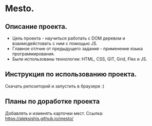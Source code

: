 # Mesto.
## Описание проекта.
* Цель проекта - научиться работать с DOM деревом и взаимодейстовать с ним с помощью JS.
* Главное отлчие от предыдущего задания - применение языка программирования.
* Были использованы технологии: HTML, CSS, GIT, Grid, Flex и JS.
## Инструкция по использованию проекта.
Скачать репозиторий и запустить в браузере :)
## Планы по доработке проекта
Добавлять и изменять карточки мест. Ссылка: https://aleksishis.github.io/mesto/
